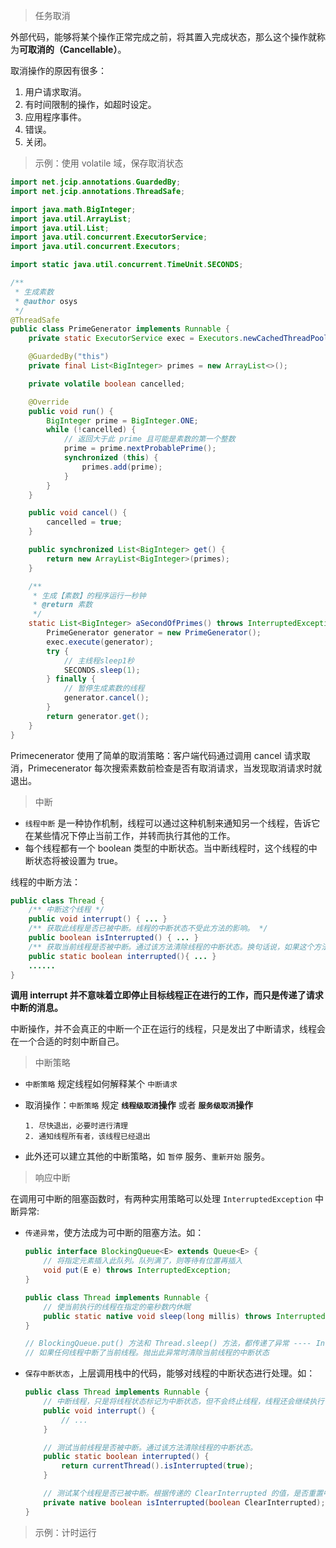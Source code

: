 > 任务取消

外部代码，能够将某个操作正常完成之前，将其置入完成状态，那么这个操作就称为**可取消的（Cancellable）**。

取消操作的原因有很多：

1. 用户请求取消。
2. 有时间限制的操作，如超时设定。
3. 应用程序事件。
4. 错误。
5. 关闭。



> 示例：使用 volatile 域，保存取消状态

```java
import net.jcip.annotations.GuardedBy;
import net.jcip.annotations.ThreadSafe;

import java.math.BigInteger;
import java.util.ArrayList;
import java.util.List;
import java.util.concurrent.ExecutorService;
import java.util.concurrent.Executors;

import static java.util.concurrent.TimeUnit.SECONDS;

/**
 * 生成素数
 * @author osys
 */
@ThreadSafe
public class PrimeGenerator implements Runnable {
    private static ExecutorService exec = Executors.newCachedThreadPool();

    @GuardedBy("this")
    private final List<BigInteger> primes = new ArrayList<>();

    private volatile boolean cancelled;

    @Override
    public void run() {
        BigInteger prime = BigInteger.ONE;
        while (!cancelled) {
            // 返回大于此 prime 且可能是素数的第一个整数
            prime = prime.nextProbablePrime();
            synchronized (this) {
                primes.add(prime);
            }
        }
    }

    public void cancel() {
        cancelled = true;
    }

    public synchronized List<BigInteger> get() {
        return new ArrayList<BigInteger>(primes);
    }

    /**
     * 生成【素数】的程序运行一秒钟
     * @return 素数
     */
    static List<BigInteger> aSecondOfPrimes() throws InterruptedException {
        PrimeGenerator generator = new PrimeGenerator();
        exec.execute(generator);
        try {
            // 主线程sleep1秒
            SECONDS.sleep(1);
        } finally {
            // 暂停生成素数的线程
            generator.cancel();
        }
        return generator.get();
    }
}
```

Primecenerator 使用了简单的取消策略：客户端代码通过调用 cancel 请求取消，Primecenerator 每次搜索素数前检查是否有取消请求，当发现取消请求时就退出。



> 中断

* `线程中断` 是一种协作机制，线程可以通过这种机制来通知另一个线程，告诉它在某些情况下停止当前工作，并转而执行其他的工作。
* 每个线程都有一个 boolean 类型的中断状态。当中断线程时，这个线程的中断状态将被设置为 true。



线程的中断方法：

```java
public class Thread {
    /** 中断这个线程 */
    public void interrupt() { ... }
    /** 获取此线程是否已被中断。线程的中断状态不受此方法的影响。 */
    public boolean isInterrupted() { ... }
    /** 获取当前线程是否被中断。通过该方法清除线程的中断状态。换句话说，如果这个方法被连续调用两次，第二次调用将返回 false */
    public static boolean interrupted(){ ... }
    ......
}
```

**调用 interrupt 并不意味着立即停止目标线程正在进行的工作，而只是传递了请求中断的消息。**

中断操作，并不会真正的中断一个正在运行的线程，只是发出了中断请求，线程会在一个合适的时刻中断自己。



> 中断策略

* `中断策略` 规定线程如何解释某个 `中断请求`

* 取消操作：`中断策略` 规定 **`线程级取消`操作** 或者 **`服务级取消`操作** 

    ```
    1. 尽快退出，必要时进行清理
    2. 通知线程所有者，该线程已经退出
    ```

* 此外还可以建立其他的中断策略，如 `暂停` 服务、`重新开始` 服务。



> 响应中断

在调用可中断的阻塞函数时，有两种实用策略可以处理 `InterruptedException` 中断异常:

* `传递异常`，使方法成为可中断的阻塞方法。如：

    ```java
    public interface BlockingQueue<E> extends Queue<E> {
        // 将指定元素插入此队列。队列满了，则等待有位置再插入
        void put(E e) throws InterruptedException;
    }
    
    public class Thread implements Runnable {
        // 使当前执行的线程在指定的毫秒数内休眠
        public static native void sleep(long millis) throws InterruptedException;
    }
    
    // BlockingQueue.put() 方法和 Thread.sleep() 方法，都传递了异常 ---- InterruptedException
    // 如果任何线程中断了当前线程。抛出此异常时清除当前线程的中断状态
    ```

    

* `保存中断状态`，上层调用栈中的代码，能够对线程的中断状态进行处理。如：

    ```java
    public class Thread implements Runnable {
        // 中断线程，只是将线程状态标记为中断状态，但不会终止线程，线程还会继续执行
        public void interrupt() {
            // ...
        }
    
        // 测试当前线程是否被中断。通过该方法清除线程的中断状态。
        public static boolean interrupted() {
            return currentThread().isInterrupted(true);
        }
    
        // 测试某个线程是否已被中断。根据传递的 ClearInterrupted 的值，是否重置中断状态。
        private native boolean isInterrupted(boolean ClearInterrupted);
    }
    ```

    

> 示例：计时运行